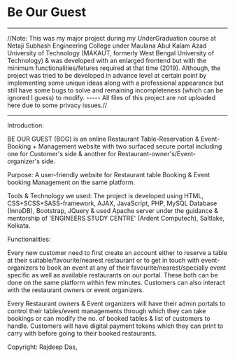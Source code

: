 # Be Our Guest
---------------------------------------------------------------------------------------------------------------------
//Note: This was my major project during my UnderGraduation course at Netaji Subhash Engineering College under Maulana Abul Kalam Azad University of Technology (MAKAUT, formerly West Bengal University of Technology) & was developed with an enlarged frontend but with the minimum functionalities/fetures required at that time (2019). Although, the project was tried to be developed in advance level at certain point by implementing some unique ideas along with a professional appearance but still have some bugs to solve and remaining incompleteness (which can be ignored I guess) to modify. ----- All files of this project are not uploaded here due to some privacy issues.//

--------------------------------------------------------------------------------------------------------------------

Introduction:

BE OUR GUEST (BOG) is an online Restaurant Table-Reservation &  Event-Booking + Management website with two surfaced secure portal including one for Customer's side & another for Restaurant-owner's/Event-organizer's side.

Purpose: A user-friendly website for Restaurant table Booking & Event booking Management on the same platform.

Tools & Technology we used: 
The project is developed using HTML, CSS+SCSS+SASS-framework, AJAX, JavaScript, PHP, MySQL Database (InnoDB), Bootstrap, JQuery & used Apache server under the guidance & mentorship of 'ENGINEERS STUDY CENTRE' (Ardent Computech), Saltlake, Kolkata. 
 
Functionalities:

Every new customer need to first create an account either to reserve a table at their suitable/favourite/nearest restaurant or to get in touch with event-organizers to book an event at any of their favourite/nearest/specially event specific as well as available restaurants on our portal. These both can be done on the same platform within few minutes.
Customers can also interact with the restaurant owners or event organizers.


Every Restaurant owners & Event organizers will have their admin portals to control their tables/event managements through which they can take bookings or can modify the no. of booked tables & list of customers to handle.
Customers will have digital payment tokens which they can print to carry with before going to their booked restaurants.


Copyright: Rajdeep Das,
